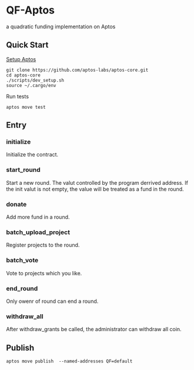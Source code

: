 # QF-Aptos
a quadratic funding implementation on Aptos

## Quick Start

[Setup Aptos](https://aptos.dev/guides/getting-started)

```
git clone https://github.com/aptos-labs/aptos-core.git
cd aptos-core
./scripts/dev_setup.sh
source ~/.cargo/env
```

Run tests

```
aptos move test
```

## Entry

### initialize
Initialize the contract.

### start_round
Start a new round. The valut controlled by the program derrived address. If the init valut is not empty, the value will be treated as a fund in the round.

### donate
Add more fund in a round.

### batch_upload_project
Register projects to the round.

### batch_vote
Vote to projects which you like.

### end_round
Only owenr of round can end a round.

### withdraw_all
After withdraw_grants be called, the administrator can withdraw all coin.

## Publish

```
aptos move publish  --named-addresses QF=default
```
